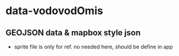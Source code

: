 # data-vodovodOmis
## GEOJSON data & mapbox style json
- sprite file is only for ref. no needed here, should be define in app
